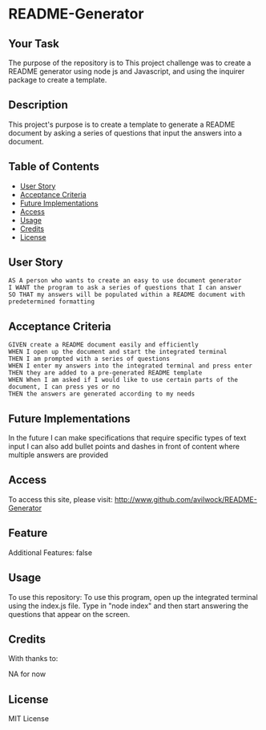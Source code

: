  # README-Generator

## Your Task

The purpose of the repository is to This project challenge was to create a README generator using node js and Javascript, and using the inquirer package to create a template.


## Description

This project's purpose is to create a template to generate a README document by asking a series of questions that input the answers into a document.


## Table of Contents

- [User Story](#user-story)
- [Acceptance Criteria](#acceptance-criteria)
- [Future Implementations](#future-implementations)
- [Access](#access)
- [Usage](#usage)
- [Credits](#credits)
- [License](#license)

## User Story

```
AS A person who wants to create an easy to use document generator
I WANT the program to ask a series of questions that I can answer
SO THAT my answers will be populated within a README document with predetermined formatting
```

## Acceptance Criteria

```
GIVEN create a README document easily and efficiently
WHEN I open up the document and start the integrated terminal
THEN I am prompted with a series of questions
WHEN I enter my answers into the integrated terminal and press enter
THEN they are added to a pre-generated README template
WHEN When I am asked if I would like to use certain parts of the document, I can press yes or no
THEN the answers are generated according to my needs
```

## Future Implementations

In the future I can make specifications that require specific types of text input
I can also add bullet points and dashes in front of content where multiple answers are provided

## Access

To access this site, please visit: http://www.github.com/avilwock/README-Generator



## Feature

Additional Features: false

## Usage

To use this repository: To use this program, open up the integrated terminal using the index.js file. Type in "node index" and then start answering the questions that appear on the screen.

## Credits

With thanks to:

NA for now


## License

MIT License